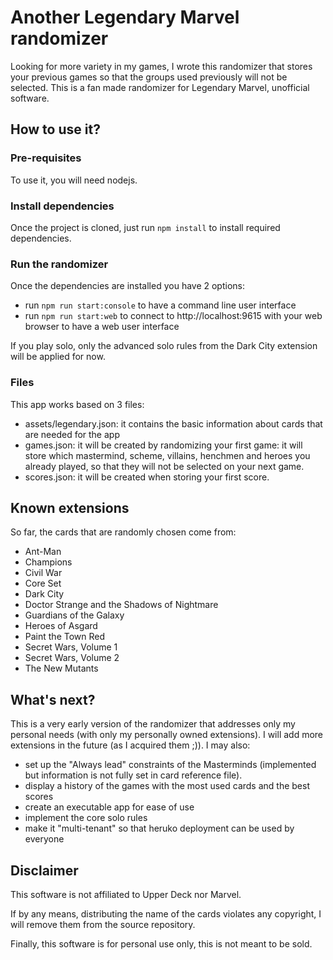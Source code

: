 # Another Legendary Marvel randomizer

Looking for more variety in my games, I wrote this randomizer that stores your previous games so that the groups used previously will not be selected.
This is a fan made randomizer for Legendary Marvel, unofficial software.

## How to use it?

### Pre-requisites
To use it, you will need nodejs.

### Install dependencies
Once the project is cloned, just run `npm install` to install required dependencies.

### Run the randomizer
Once the dependencies are installed you have 2 options:
- run `npm run start:console` to have a command line user interface
- run `npm run start:web` to connect to http://localhost:9615 with your web browser to have a web user interface

If you play solo, only the advanced solo rules from the Dark City extension will be applied for now.

### Files
This app works based on 3 files:
- assets/legendary.json: it contains the basic information about cards that are needed for the app
- games.json: it will be created by randomizing your first game: it will store which mastermind, scheme, villains, henchmen and heroes you already played, so that they will not be selected on your next game.
- scores.json: it will be created when storing your first score.

## Known extensions
So far, the cards that are randomly chosen come from:
- Ant-Man
- Champions
- Civil War
- Core Set
- Dark City
- Doctor Strange and the Shadows of Nightmare
- Guardians of the Galaxy
- Heroes of Asgard
- Paint the Town Red
- Secret Wars, Volume 1
- Secret Wars, Volume 2
- The New Mutants

## What's next?
This is a very early version of the randomizer that addresses only my personal needs (with only my personally owned extensions).
I will add more extensions in the future (as I acquired them ;)).
I may also:
- set up the "Always lead" constraints of the Masterminds (implemented but information is not fully set in card reference file).
- display a history of the games with the most used cards and the best scores
- create an executable app for ease of use
- implement the core solo rules
- make it "multi-tenant" so that heruko deployment can be used by everyone

## Disclaimer
This software is not affiliated to Upper Deck nor Marvel. 

If by any means, distributing the name of the cards violates any copyright, I will remove them from the source repository.

Finally, this software is for personal use only, this is not meant to be sold. 
